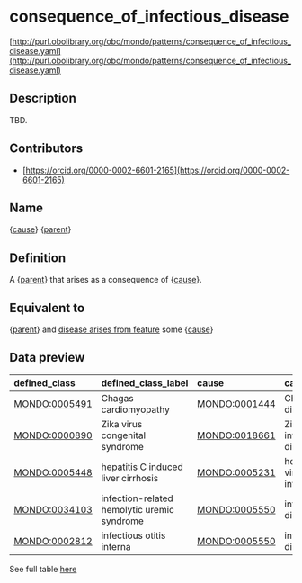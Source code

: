 # consequence_of_infectious_disease 

[http://purl.obolibrary.org/obo/mondo/patterns/consequence_of_infectious_disease.yaml](http://purl.obolibrary.org/obo/mondo/patterns/consequence_of_infectious_disease.yaml)
## Description 

TBD.
## Contributors 
* [https://orcid.org/0000-0002-6601-2165](https://orcid.org/0000-0002-6601-2165) 
## Name 

{[cause](http://purl.obolibrary.org/obo/MONDO_0005550)} {[parent](http://purl.obolibrary.org/obo/MONDO_0000001)}

## Definition 

A {[parent](http://purl.obolibrary.org/obo/MONDO_0000001)} that arises as a consequence of {[cause](http://purl.obolibrary.org/obo/MONDO_0005550)}.

## Equivalent to 

{[parent](http://purl.obolibrary.org/obo/MONDO_0000001)} and [disease arises from feature](http://purl.obolibrary.org/obo/RO_0004022) some {[cause](http://purl.obolibrary.org/obo/MONDO_0005550)}

## Data preview 
| defined_class                                | defined_class_label                         | cause                                        | cause_label                   | parent                                       | parent_label              |
|:---------------------------------------------|:--------------------------------------------|:---------------------------------------------|:------------------------------|:---------------------------------------------|:--------------------------|
| [MONDO:0005491](http://purl.obolibrary.org/obo/MONDO_0005491) | Chagas cardiomyopathy                       | [MONDO:0001444](http://purl.obolibrary.org/obo/MONDO_0001444) | Chagas disease                | [MONDO:0004994](http://purl.obolibrary.org/obo/MONDO_0004994) | cardiomyopathy            |
| [MONDO:0000890](http://purl.obolibrary.org/obo/MONDO_0000890) | Zika virus congenital syndrome              | [MONDO:0018661](http://purl.obolibrary.org/obo/MONDO_0018661) | Zika virus infectious disease | [MONDO:0000839](http://purl.obolibrary.org/obo/MONDO_0000839) | congenital abnormality    |
| [MONDO:0005448](http://purl.obolibrary.org/obo/MONDO_0005448) | hepatitis C induced liver cirrhosis         | [MONDO:0005231](http://purl.obolibrary.org/obo/MONDO_0005231) | hepatitis C virus infection   | [MONDO:0005155](http://purl.obolibrary.org/obo/MONDO_0005155) | cirrhosis of liver        |
| [MONDO:0034103](http://purl.obolibrary.org/obo/MONDO_0034103) | infection-related hemolytic uremic syndrome | [MONDO:0005550](http://purl.obolibrary.org/obo/MONDO_0005550) | infectious disease            | [MONDO:0001549](http://purl.obolibrary.org/obo/MONDO_0001549) | hemolytic-uremic syndrome |
| [MONDO:0002812](http://purl.obolibrary.org/obo/MONDO_0002812) | infectious otitis interna                   | [MONDO:0005550](http://purl.obolibrary.org/obo/MONDO_0005550) | infectious disease            | [MONDO:0002008](http://purl.obolibrary.org/obo/MONDO_0002008) | labyrinthitis             |

See full table [here](https://github.com/monarch-initiative/mondo/blob/master/src/patterns/data/matches/consequence_of_infectious_disease.tsv) 
